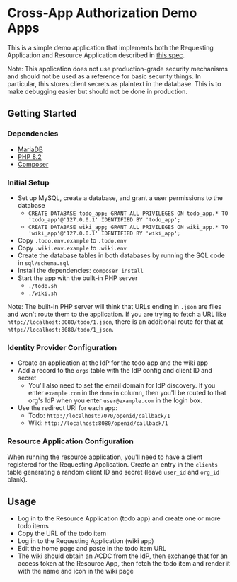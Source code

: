 # Cross-App Authorization Demo Apps

This is a simple demo application that implements both the Requesting Application and Resource Application described in [this spec](https://github.com/oktadev/draft-enterprise-cross-app-authz).

Note: This application does not use production-grade security mechanisms and should not be used as a reference for basic security things. In particular, this stores client secrets as plaintext in the database. This is to make debugging easier but should not be done in production.


## Getting Started

### Dependencies

* [MariaDB](https://mariadb.org)
* [PHP 8.2](https://php.net/)
* [Composer](https://getcomposer.org)

### Initial Setup

* Set up MySQL, create a database, and grant a user permissions to the database
    * `CREATE DATABASE todo_app; GRANT ALL PRIVILEGES ON todo_app.* TO 'todo_app'@'127.0.0.1' IDENTIFIED BY 'todo_app';`
    * `CREATE DATABASE wiki_app; GRANT ALL PRIVILEGES ON wiki_app.* TO 'wiki_app'@'127.0.0.1' IDENTIFIED BY 'wiki_app';`
* Copy `.todo.env.example` to `.todo.env`
* Copy `.wiki.env.example` to `.wiki.env`
* Create the database tables in both databases by running the SQL code in `sql/schema.sql`
* Install the dependencies: `composer install`
* Start the app with the built-in PHP server
    * `./todo.sh`
    * `./wiki.sh`

Note: The built-in PHP server will think that URLs ending in `.json` are files and won't route them to the application. If you are trying to fetch a URL like `http://localhost:8080/todo/1.json`, there is an additional route for that at `http://localhost:8080/todo/1_json`.

### Identity Provider Configuration

* Create an application at the IdP for the todo app and the wiki app
* Add a record to the `orgs` table with the IdP config and client ID and secret
    * You'll also need to set the email domain for IdP discovery. If you enter `example.com` in the `domain` column, then you'll be routed to that org's IdP when you enter `user@example.com` in the login box.
* Use the redirect URI for each app:
    * Todo: `http://localhost:7070/openid/callback/1`
    * Wiki: `http://localhost:8080/openid/callback/1`

### Resource Application Configuration

When running the resource application, you'll need to have a client registered for the Requesting Application. Create an entry in the `clients` table generating a random client ID and secret (leave `user_id` and `org_id` blank).

## Usage

* Log in to the Resource Application (todo app) and create one or more todo items
* Copy the URL of the todo item
* Log in to the Requesting Application (wiki app)
* Edit the home page and paste in the todo item URL
* The wiki should obtain an ACDC from the IdP, then exchange that for an access token at the Resource App, then fetch the todo item and render it with the name and icon in the wiki page


